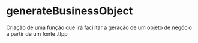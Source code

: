# generateBusinessObject
Criação de uma função que irá facilitar a geração de um objeto de negócio a partir de um fonte .tlpp
